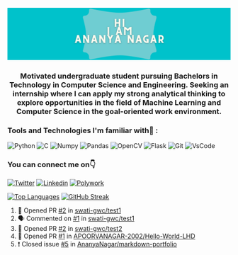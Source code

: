 ![Intro Image](https://github.com/AnanyaNagar/AnanyaNagar/blob/main/Intro%20Image.png)
<h3 align="center">Motivated undergraduate student pursuing Bachelors in Technology in Computer Science and Engineering. Seeking an internship where I can apply my strong analytical thinking to explore opportunities in the field of Machine Learning and Computer Science in the goal-oriented work environment.</h3>

### Tools and Technologies I'm familiar with🙌 :
![Python](https://img.shields.io/badge/Python-FFD43B?style=for-the-badge&logo=python&logoColor=darkgreen.png)
![C](https://img.shields.io/badge/C-00599C?style=for-the-badge&logo=c&logoColor=white)
![Numpy](https://img.shields.io/badge/Numpy-777BB4?style=for-the-badge&logo=numpy&logoColor=white)
![Pandas](https://img.shields.io/badge/Pandas-2C2D72?style=for-the-badge&logo=pandas&logoColor=white)
![OpenCV](https://img.shields.io/badge/OpenCV-27338e?style=for-the-badge&logo=OpenCV&logoColor=white)
![Flask](https://img.shields.io/badge/Flask-000000?style=for-the-badge&logo=flask&logoColor=white)
![Git](https://img.shields.io/badge/Git-F05032?style=for-the-badge&logo=git&logoColor=white)
![VsCode](https://img.shields.io/badge/Visual_Studio_Code-0078D4?style=for-the-badge&logo=visual%20studio%20code&logoColor=white)

### You can connect me on👇
[![Twitter](https://img.shields.io/badge/Twitter-1DA1F2?style=for-the-badge&logo=twitter&logoColor=white)](https://twitter.com/Nagar_Ananya)
[![Linkedin](https://img.shields.io/badge/LinkedIn-0077B5?style=for-the-badge&logo=linkedin&logoColor=white)](https://www.linkedin.com/in/ananya-nagar-986070190)
[![Polywork](https://img.shields.io/badge/polywork-543DE0?style=for-the-badge&logo=polywork&logoColor=white)](https://www.polywork.com/nagar_ananya)

[![Top Languages](https://github-readme-stats.vercel.app/api/top-langs/?username=AnanyaNagar&layout=compact&theme=dark)](https://github.com/anuraghazra/github-readme-stats)
[![GitHub Streak](https://github-readme-streak-stats.herokuapp.com/?user=AnanyaNagar&theme=dark)](https://git.io/streak-stats)


<!--START_SECTION:activity-->
1. 💪 Opened PR [#2](https://github.com/swati-gwc/test1/pull/2) in [swati-gwc/test1](https://github.com/swati-gwc/test1)
2. 🗣 Commented on [#1](https://github.com/swati-gwc/test1/issues/1) in [swati-gwc/test1](https://github.com/swati-gwc/test1)
3. 💪 Opened PR [#2](https://github.com/swati-gwc/test2/pull/2) in [swati-gwc/test2](https://github.com/swati-gwc/test2)
4. 💪 Opened PR [#1](https://github.com/APOORVANAGAR-2002/Hello-World-LHD/pull/1) in [APOORVANAGAR-2002/Hello-World-LHD](https://github.com/APOORVANAGAR-2002/Hello-World-LHD)
5. ❗️ Closed issue [#5](https://github.com/AnanyaNagar/markdown-portfolio/issues/5) in [AnanyaNagar/markdown-portfolio](https://github.com/AnanyaNagar/markdown-portfolio)
<!--END_SECTION:activity-->



